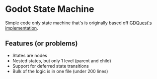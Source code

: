 # Godot State Machine

Simple code only state machine that's is originally based off [GDQuest's implementation](https://www.gdquest.com/tutorial/godot/design-patterns/finite-state-machine/).

## Features (or problems)
- States are nodes
- Nested states, but only 1 level (parent and child)
- Support for deferred state transitions
- Bulk of the logic is in one file (under 200 lines)



